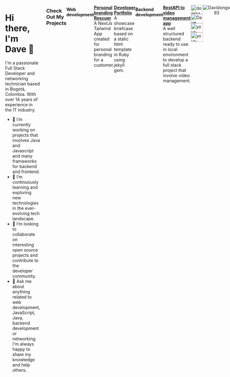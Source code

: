 <div style="display: flex; justify-content: space-between; align-items: flex-start;">
  <div style="flex: 1; padding-right: 20px;">
    <h1>Hi there, I'm Dave 👋</h1>
<p>
      I'm a passionate Full Stack Developer and networking technician based in Bogotá, Colombia. With over 14 years of experience in the IT industry.
 </p>
   <ul>
      <li>🔭 I’m currently working on projects that involves Java and Javascript and many frameworks for backend and frontend.</li>
      <li>🌱 I’m continuously learning and exploring new technologies in the ever-evolving tech landscape.</li>
      <li>👯 I’m looking to collaborate on interesting open source projects and contribute to the developer community.</li>
      <li>💬 Ask me about anything related to web development, JavaScript, Java, backend development or networking. I'm always happy to share my knowledge and help others.</li>
    </ul>
  </div>

<h3>Check Out My Projects</h3>

<h4>Web development</h4>

<p>
  <a href="https://rescatista.vercel.app/" target="_blank"><strong>Personal branding Rescuer</strong></a><br />
  A NextJs Tailwind App created for personal branding for a customer.
</p>

<p>
  <a href="https://davidongo93.github.io/" target="_blank"><strong>Developer Portfolio</strong></a><br />
 A showcase briefcase based on a static html template in Ruby using jekyll gem.
</p>

<h4>Backend development</h4>
<p>
  <a href="https://github.com/Davidongo93/videoapp-API-challenge" target="_blank"><strong>RestAPI to video management app</strong></a><br />
 A well structured backend ready to use in local environment to develop a full stack project that involve video management.
</p>


<p>
  <a href="https://twitter.com/domirandar" target="_blank"><img src="https://raw.githubusercontent.com/rahuldkjain/github-profile-readme-generator/master/src/images/icons/Social/twitter.svg" alt="domirandar" height="30" width="40" /></a>
  <a href="https://linkedin.com/in/david-orlando-miranda-roa-7239b0264/" target="_blank"><img src="https://raw.githubusercontent.com/rahuldkjain/github-profile-readme-generator/master/src/images/icons/Social/linked-in-alt.svg" alt="Dave" height="30" width="40" /></a>
  <a href="https://instagram.com/davegoes2rock" target="_blank"><img src="https://raw.githubusercontent.com/rahuldkjain/github-profile-readme-generator/master/src/images/icons/Social/instagram.svg" alt="your-instagram-handle" height="30" width="40" /></a>
  <a href="https://wa.me/573015740156" target="_blank"><img src="https://raw.githubusercontent.com/rahuldkjain/github-profile-readme-generator/master/src/images/icons/Social/whatsapp.svg" alt="your-whatsapp-number" height="30" width="40" /></a>
</p>
<p align="center">
  <img src="https://komarev.com/ghpvc/?username=Davidongo93&label=Profile%20views&color=f953ab&style=flat" alt="Davidongo93" />
</p>

